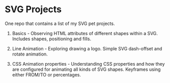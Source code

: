 # SVG Projects
One repo that contains a list of my SVG pet projects.

1. Basics - Observing HTML attributes of different shapes within a SVG. Includes shapes, positioning and fills.

2. Line Animation - Exploring drawing a logo. Simple SVG dash-offset and rotate animation.

3. CSS Animation properties - Understanding CSS properties and how they are configured for animating all kinds of SVG shapes. Keyframes using either FROM/TO or percentages.